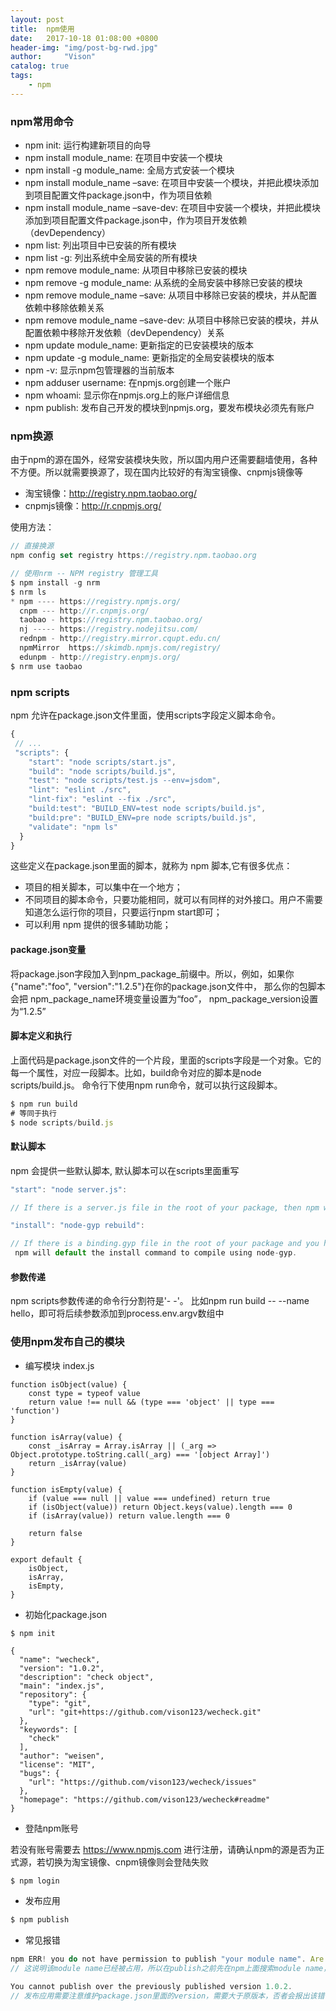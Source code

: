 ```yaml
---
layout: post
title:  npm使用
date:   2017-10-18 01:08:00 +0800
header-img: "img/post-bg-rwd.jpg"
author:     "Vison"
catalog: true
tags:
    - npm
---
```


### npm常用命令

* npm init:  运行构建新项目的向导
* npm install module_name:  在项目中安装一个模块
* npm install -g module_name:  全局方式安装一个模块
* npm install module_name –save:  在项目中安装一个模块，并把此模块添加到项目配置文件package.json中，作为项目依赖
* npm install module_name –save-dev:  在项目中安装一个模块，并把此模块添加到项目配置文件package.json中，作为项目开发依赖（devDependency）
* npm list:  列出项目中已安装的所有模块
* npm list -g:  列出系统中全局安装的所有模块
* npm remove module_name:  从项目中移除已安装的模块
* npm remove -g module_name:  从系统的全局安装中移除已安装的模块
* npm remove module_name –save:  从项目中移除已安装的模块，并从配置依赖中移除依赖关系
* npm remove module_name –save-dev:  从项目中移除已安装的模块，并从配置依赖中移除开发依赖（devDependency）关系
* npm update module_name:  更新指定的已安装模块的版本
* npm update -g module_name:  更新指定的全局安装模块的版本
* npm -v:  显示npm包管理器的当前版本
* npm adduser username:  在npmjs.org创建一个账户
* npm whoami:  显示你在npmjs.org上的账户详细信息
* npm publish:  发布自己开发的模块到npmjs.org，要发布模块必须先有账户

### npm换源

由于npm的源在国外，经常安装模块失败，所以国内用户还需要翻墙使用，各种不方便。所以就需要换源了，现在国内比较好的有淘宝镜像、cnpmjs镜像等
* 淘宝镜像：http://registry.npm.taobao.org/
* cnpmjs镜像：http://r.cnpmjs.org/

使用方法：
```javascript
// 直接换源
npm config set registry https://registry.npm.taobao.org

// 使用nrm -- NPM registry 管理工具
$ npm install -g nrm
$ nrm ls
* npm ---- https://registry.npmjs.org/
  cnpm --- http://r.cnpmjs.org/
  taobao - https://registry.npm.taobao.org/
  nj ----- https://registry.nodejitsu.com/
  rednpm - http://registry.mirror.cqupt.edu.cn/
  npmMirror  https://skimdb.npmjs.com/registry/
  edunpm - http://registry.enpmjs.org/
$ nrm use taobao
```

### npm scripts

npm 允许在package.json文件里面，使用scripts字段定义脚本命令。
```javascript
{
 // ...
 "scripts": {
    "start": "node scripts/start.js",
    "build": "node scripts/build.js",
    "test": "node scripts/test.js --env=jsdom",
    "lint": "eslint ./src",
    "lint-fix": "eslint --fix ./src",
    "build:test": "BUILD_ENV=test node scripts/build.js",
    "build:pre": "BUILD_ENV=pre node scripts/build.js",
    "validate": "npm ls"
  }
}
```
这些定义在package.json里面的脚本，就称为 npm 脚本,它有很多优点：

* 项目的相关脚本，可以集中在一个地方；
* 不同项目的脚本命令，只要功能相同，就可以有同样的对外接口。用户不需要知道怎么运行你的项目，只要运行npm start即可；
* 可以利用 npm 提供的很多辅助功能；

#### package.json变量
将package.json字段加入到npm_package_前缀中。所以，例如，如果你{"name":"foo", "version":"1.2.5"}在你的package.json文件中，
那么你的包脚本会把 npm_package_name环境变量设置为“foo”， npm_package_version设置为“1.2.5”

#### 脚本定义和执行

上面代码是package.json文件的一个片段，里面的scripts字段是一个对象。它的每一个属性，对应一段脚本。比如，build命令对应的脚本是node scripts/build.js。
命令行下使用npm run命令，就可以执行这段脚本。

```javascript
$ npm run build
# 等同于执行
$ node scripts/build.js
```
#### 默认脚本

npm 会提供一些默认脚本, 默认脚本可以在scripts里面重写
```javascript
"start": "node server.js":

// If there is a server.js file in the root of your package, then npm will default the start command to node server.js.

"install": "node-gyp rebuild":

// If there is a binding.gyp file in the root of your package and you haven't defined your own install or preinstall scripts,
 npm will default the install command to compile using node-gyp.
```

#### 参数传递

npm scripts参数传递的命令行分割符是'- -'。
比如npm run build --  --name hello，即可将后续参数添加到process.env.argv数组中



### 使用npm发布自己的模块

* 编写模块 index.js

```javascriptjavascript
function isObject(value) {
    const type = typeof value
    return value !== null && (type === 'object' || type === 'function')
}

function isArray(value) {
    const _isArray = Array.isArray || (_arg => Object.prototype.toString.call(_arg) === '[object Array]')
    return _isArray(value)
}

function isEmpty(value) {
    if (value === null || value === undefined) return true
    if (isObject(value)) return Object.keys(value).length === 0
    if (isArray(value)) return value.length === 0

    return false
}

export default {
    isObject,
    isArray,
    isEmpty,
}
```

* 初始化package.json

```javascriptjavascript
$ npm init

{
  "name": "wecheck",
  "version": "1.0.2",
  "description": "check object",
  "main": "index.js",
  "repository": {
    "type": "git",
    "url": "git+https://github.com/vison123/wecheck.git"
  },
  "keywords": [
    "check"
  ],
  "author": "weisen",
  "license": "MIT",
  "bugs": {
    "url": "https://github.com/vison123/wecheck/issues"
  },
  "homepage": "https://github.com/vison123/wecheck#readme"
}

```

* 登陆npm账号

若没有账号需要去 https://www.npmjs.com 进行注册，请确认npm的源是否为正式源，若切换为淘宝镜像、cnpm镜像则会登陆失败

```javascript
$ npm login

```

* 发布应用

```javascript
$ npm publish

```

* 常见报错

```javascript
npm ERR! you do not have permission to publish "your module name". Are you logged in as the correct user?
// 这说明该module name已经被占用，所以在publish之前先在npm上面搜索module name，如果被占用就换个名字吧

You cannot publish over the previously published version 1.0.2.
// 发布应用需要注意维护package.json里面的version，需要大于原版本，否者会报出该错误
```




